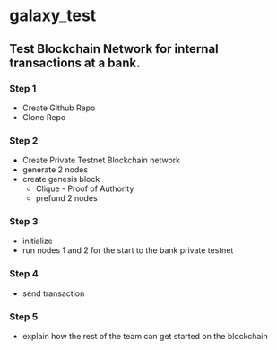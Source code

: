 # galaxy_test
## Test Blockchain Network for internal transactions at a bank. 

### Step 1 
- Create Github Repo
- Clone Repo 

### Step 2 
- Create Private Testnet Blockchain network
- generate 2 nodes 
- create genesis block
  - Clique - Proof of Authority 
  - prefund 2 nodes 

### Step 3 
- initialize
- run nodes 1 and 2 for the start to the bank private testnet

### Step 4 
- send transaction 

### Step 5 
- explain how the rest of the team can get started on the blockchain
